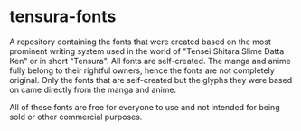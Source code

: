 # tensura-fonts

A repository containing the fonts that were created based on the most prominent writing system used in the world of "Tensei Shitara Slime Datta Ken" or in short "Tensura". All fonts are self-created. The manga and anime fully belong to their rightful owners, hence the fonts are not completely original. Only the fonts that are self-created but the glyphs they were based on came directly from the manga and anime.

All of these fonts are free for everyone to use and not intended for being sold or other commercial purposes.
